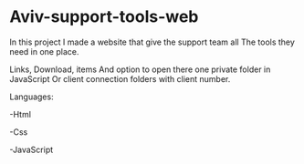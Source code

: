# Aviv-support-tools-web

In this project I made a website that give the support team all 
The tools they need in one place.

Links, Download, items
And option to open there one private folder in JavaScript 
Or client connection folders with client number.

Languages: 

-Html

-Css

-JavaScript
